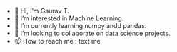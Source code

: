 - 👋 Hi, I’m Gaurav T.
- 👀 I’m interested in Machine Learning.
- 🌱 I’m currently learning numpy andd pandas.
- 💞️ I’m looking to collaborate on data science projects.
- 📫 How to reach me : text me

<!---
GauravT-Code/GauravT-Code is a ✨ special ✨ repository because its `README.md` (this file) appears on your GitHub profile.
You can click the Preview link to take a look at your changes.
--->
